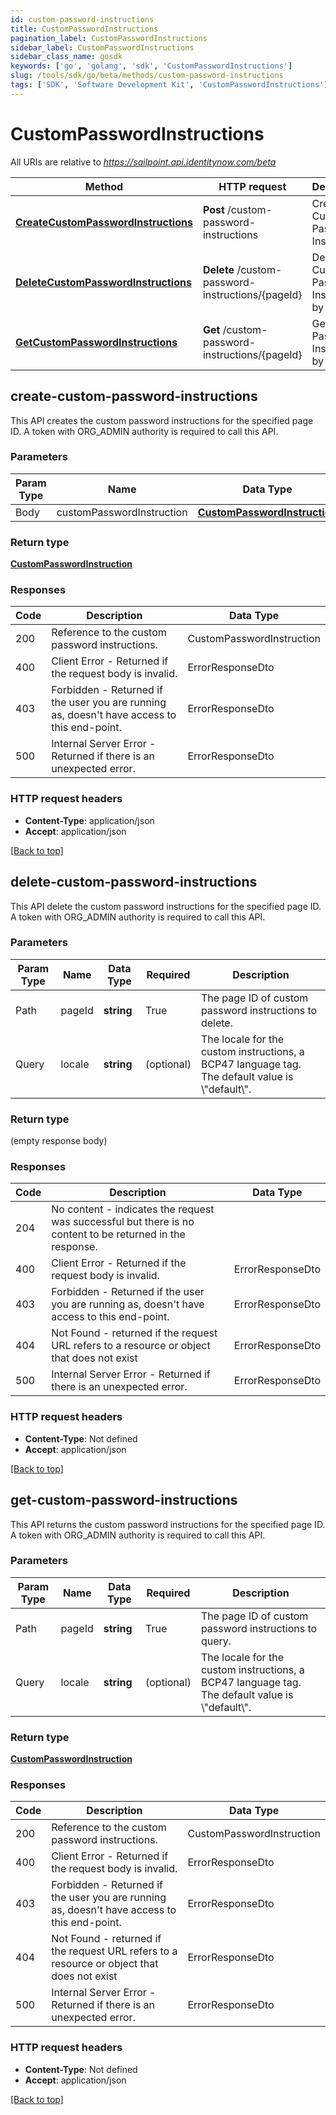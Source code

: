 ```yaml
---
id: custom-password-instructions
title: CustomPasswordInstructions
pagination_label: CustomPasswordInstructions
sidebar_label: CustomPasswordInstructions
sidebar_class_name: gosdk
keywords: ['go', 'golang', 'sdk', 'CustomPasswordInstructions'] 
slug: /tools/sdk/go/beta/methods/custom-password-instructions
tags: ['SDK', 'Software Development Kit', 'CustomPasswordInstructions']
---
```



# CustomPasswordInstructions

All URIs are relative to *https://sailpoint.api.identitynow.com/beta*

Method | HTTP request | Description
------------- | ------------- | -------------
[**CreateCustomPasswordInstructions**](#create-custom-password-instructions) | **Post** /custom-password-instructions | Create Custom Password Instructions
[**DeleteCustomPasswordInstructions**](#delete-custom-password-instructions) | **Delete** /custom-password-instructions/{pageId} | Delete Custom Password Instructions by page ID
[**GetCustomPasswordInstructions**](#get-custom-password-instructions) | **Get** /custom-password-instructions/{pageId} | Get Custom Password Instructions by Page ID



## create-custom-password-instructions


This API creates the custom password instructions for the specified page ID. A token with ORG_ADMIN authority is required to call this API.

### Parameters 
Param Type | Name | Data Type | Required  | Description
------------- | ------------- | ------------- | ------------- | ------------- 
 Body  | customPasswordInstruction | [**CustomPasswordInstruction**](../models/custom-password-instruction) | True  | 

	
### Return type

[**CustomPasswordInstruction**](../models/custom-password-instruction)

### Responses
Code | Description  | Data Type
------------- | ------------- | -------------
200 | Reference to the custom password instructions. | CustomPasswordInstruction
400 | Client Error - Returned if the request body is invalid. | ErrorResponseDto
403 | Forbidden - Returned if the user you are running as, doesn&#39;t have access to this end-point. | ErrorResponseDto
500 | Internal Server Error - Returned if there is an unexpected error. | ErrorResponseDto


### HTTP request headers

- **Content-Type**: application/json
- **Accept**: application/json

[[Back to top]](#) 


## delete-custom-password-instructions


This API delete the custom password instructions for the specified page ID. A token with ORG_ADMIN authority is required to call this API.

### Parameters 
Param Type | Name | Data Type | Required  | Description
------------- | ------------- | ------------- | ------------- | ------------- 
Path   | pageId | **string** | True  | The page ID of custom password instructions to delete.
  Query | locale | **string** |   (optional) | The locale for the custom instructions, a BCP47 language tag. The default value is \\\"default\\\".

	
### Return type

 (empty response body)

### Responses
Code | Description  | Data Type
------------- | ------------- | -------------
204 | No content - indicates the request was successful but there is no content to be returned in the response. | 
400 | Client Error - Returned if the request body is invalid. | ErrorResponseDto
403 | Forbidden - Returned if the user you are running as, doesn&#39;t have access to this end-point. | ErrorResponseDto
404 | Not Found - returned if the request URL refers to a resource or object that does not exist | ErrorResponseDto
500 | Internal Server Error - Returned if there is an unexpected error. | ErrorResponseDto


### HTTP request headers

- **Content-Type**: Not defined
- **Accept**: application/json

[[Back to top]](#) 


## get-custom-password-instructions


This API returns the custom password instructions for the specified page ID. A token with ORG_ADMIN authority is required to call this API.

### Parameters 
Param Type | Name | Data Type | Required  | Description
------------- | ------------- | ------------- | ------------- | ------------- 
Path   | pageId | **string** | True  | The page ID of custom password instructions to query.
  Query | locale | **string** |   (optional) | The locale for the custom instructions, a BCP47 language tag. The default value is \\\"default\\\".

	
### Return type

[**CustomPasswordInstruction**](../models/custom-password-instruction)

### Responses
Code | Description  | Data Type
------------- | ------------- | -------------
200 | Reference to the custom password instructions. | CustomPasswordInstruction
400 | Client Error - Returned if the request body is invalid. | ErrorResponseDto
403 | Forbidden - Returned if the user you are running as, doesn&#39;t have access to this end-point. | ErrorResponseDto
404 | Not Found - returned if the request URL refers to a resource or object that does not exist | ErrorResponseDto
500 | Internal Server Error - Returned if there is an unexpected error. | ErrorResponseDto


### HTTP request headers

- **Content-Type**: Not defined
- **Accept**: application/json

[[Back to top]](#) 

